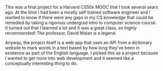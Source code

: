 This was a final project for a Harvard CS50x MOOC that I took several years ago. At the time I had been a mostly self trained software engineer and I wanted to know if there were any gaps in my CS knowledge that could be remedied by taking a rigorous undergrad intro to computer science course. It turned out that I learned a lot and it was a great class, so highly recommended! The professor, David Malan is a legend.

Anyway, the project itself is a web app that uses an API from a dictionary website to mark words in a text based by how long they've been in existence as part of the English language. I picked this as a project because I wanted to get more into web development and it seemed like a conceptually interesting thing to do. 
